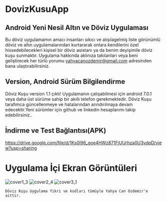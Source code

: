 # DovizKusuApp

## Android Yeni Nesil Altın ve Döviz Uygulaması

Bu döviz uygulamamın amacı insanları sıkıcı ve alışılagelmiş liste görünümlü döviz ve altın uygulamalarından kurtararak onlara kendilerini özel hissedebilecekleri kişisel bir döviz asistanı ya da benim deyişimile döviz kuşu sunmaktır. Uygulama hakkında aklınıza takılanları veya beni geliştirecek her türlü yorumu yahyacanozdemir@gmail.com adresinden bana ulaştırabilirsiniz. 

## Version, Android Sürüm Bilgilendirme 
Döviz Kuşu version 1.1 çıktı! 
Uygulamanın çalışabilmesi için android 7.0.1 veya daha üst sürüme sahip bir akıllı telefon gerekmektedir. Döviz Kuşu tarafımca güncellenmeye ve hatalarından arındırılmaya devam edecektir.Yeni sürümler için github ve linkedin hesaplarımı takip edebilirsiniz..

## İndirme ve Test Bağlantısı(APK)
https://drive.google.com/file/d/1Ks0I96_goe4HWz871FjUUrhza0U3vdpD/view?usp=sharing

# Uygulama İçi Ekran Görüntüleri
![cover1_3](https://user-images.githubusercontent.com/43846778/98045534-b09d4c80-1e39-11eb-8714-126df060c3eb.jpg)
![cover2_4](https://user-images.githubusercontent.com/43846778/98045542-b4c96a00-1e39-11eb-9b94-8bc05904e98f.jpg)
![cover3_1](https://user-images.githubusercontent.com/43846778/98045556-b98e1e00-1e39-11eb-82c0-99b6904963d0.jpg)









    Döviz Kuşu Uygulama fikri ve kodları tümüyle Yahya Can Özdemir'e aittir. 


